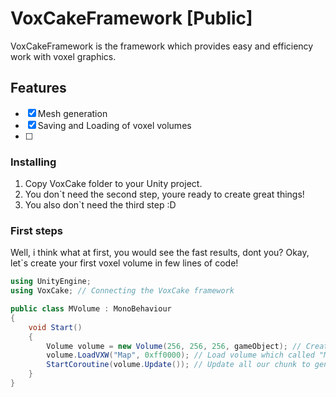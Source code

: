 # VoxCakeFramework [Public]
VoxCakeFramework is the framework which provides easy and efficiency work with voxel graphics.
## Features
- [X] Mesh generation
- [X] Saving and Loading of voxel volumes
- [ ]
### Installing
1. Copy VoxCake folder to your Unity project.
2. You don`t need the second step, youre ready to create great things!
3. You also don`t need the third step :D

### First steps
Well, i think what at first, you would see the fast results, dont you?
Okay, let`s create your first voxel volume in few lines of code!
```csharp
using UnityEngine;
using VoxCake; // Connecting the VoxCake framework

public class MVolume : MonoBehaviour
{
    void Start()
    {
        Volume volume = new Volume(256, 256, 256, gameObject); // Create the volume with 256x128x256 size in the gameobject which have that script
        volume.LoadVXW("Map", 0xff0000); // Load volume which called "Map" and set the ground color in hex format
        StartCoroutine(volume.Update()); // Update all our chunk to generate map geometry
    }
}
```
